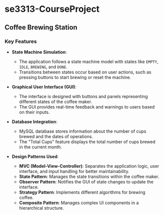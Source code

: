 # se3313-CourseProject

## Coffee Brewing Station

### Key Features

- **State Machine Simulation**:
  - The application follows a state machine model with states like `EMPTY`, `IDLE`, `BREWING`, and `DONE`.
  - Transitions between states occur based on user actions, such as pressing buttons to start brewing or reset the machine.

- **Graphical User Interface (GUI)**:
  - The interface is designed with buttons and panels representing different states of the coffee maker.
  - The GUI provides real-time feedback and warnings to users based on their inputs.

- **Database Integration**:
  - MySQL database stores information about the number of cups brewed and the dates of operations.
  - The "Total Cups" feature displays the total number of cups brewed in the current month.

- **Design Patterns Used**:
  - **MVC (Model-View-Controller)**: Separates the application logic, user interface, and input handling for better maintainability.
  - **State Pattern**: Manages the state transitions within the coffee maker.
  - **Observer Pattern**: Notifies the GUI of state changes to update the interface.
  - **Strategy Pattern**: Implements different algorithms for brewing coffee.
  - **Composite Pattern**: Manages complex UI components in a hierarchical structure.
